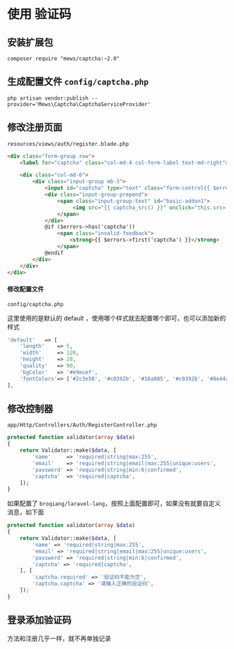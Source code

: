 # 使用 验证码

## 安装扩展包

```shell
composer require "mews/captcha:~2.0"
```

## 生成配置文件 `config/captcha.php`

```shell
php artisan vendor:publish --provider='Mews\Captcha\CaptchaServiceProvider'
```

## 修改注册页面

`resources/views/auth/register.blade.php`

```html
<div class="form-group row">
    <label for="captcha" class="col-md-4 col-form-label text-md-right">验证码</label>

    <div class="col-md-6">
        <div class="input-group mb-3">
            <input id="captcha" type="text" class="form-control{{ $errors->has('captcha') ? ' is-invalid' : '' }}" name="captcha" required>
            <div class="input-group-prepend">
                <span class="input-group-text" id="basic-addon1">
                     <img src="{{ captcha_src() }}" onclick="this.src='/captcha?'+Math.random()" title="点击图片重新获取验证码">
                </span>
            </div>
            @if ($errors->has('captcha'))
                <span class="invalid-feedback">
                    <strong>{{ $errors->first('captcha') }}</strong>
                </span>
            @endif
        </div>
    </div>
</div>
```

#### 修改配置文件

`config/captcha.php`

这里使用的是默认的 default ，使用哪个样式就去配置哪个即可，也可以添加新的样式

```php
'default'   => [
    'length'    => 5,
    'width'     => 120,
    'height'    => 28,
    'quality'   => 90,
    'bgColor'   => '#e9ecef',
    'fontColors'=> ['#2c3e50', '#c0392b', '#16a085', '#c0392b', '#8e44ad', '#303f9f', '#f57c00', '#795548'],
],
```

## 修改控制器

`app/Http/Controllers/Auth/RegisterController.php`

```php
protected function validator(array $data)
{
    return Validator::make($data, [
        'name'     => 'required|string|max:255',
        'email'    => 'required|string|email|max:255|unique:users',
        'password' => 'required|string|min:6|confirmed',
        'captcha'  => 'required|captcha',
    ]);
}
```

如果配置了 `broqiang/laravel-lang`，按照上面配置即可，如果没有就要自定义消息，如下面

```php
protected function validator(array $data)
{
    return Validator::make($data, [
        'name' => 'required|string|max:255',
        'email' => 'required|string|email|max:255|unique:users',
        'password' => 'required|string|min:6|confirmed',
        'captcha' => 'required|captcha',
    ], [
        'captcha.required' => '验证码不能为空',
        'captcha.captcha' => '请输入正确的验证码',
    ]);
}
```


## 登录添加验证码

方法和注册几乎一样，就不再单独记录

